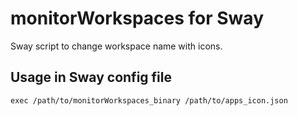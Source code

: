 # monitorWorkspaces for Sway

Sway script to change workspace name with icons.

## Usage in Sway config file

```
exec /path/to/monitorWorkspaces_binary /path/to/apps_icon.json
```
